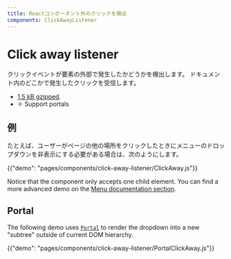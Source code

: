 ```yaml
---
title: Reactコンポーネント外のクリックを検出
components: ClickAwayListener
---
```


# Click away listener

<p class="description">クリックイベントが要素の外部で発生したかどうかを検出します。 ドキュメント内のどこかで発生したクリックを受信します。</p>

- [1.5 kB gzipped](/size-snapshot).
- ⚛️ Support portals

## 例

たとえば、ユーザーがページの他の場所をクリックしたときにメニューのドロップダウンを非表示にする必要がある場合は、次のようにします。

{{"demo": "pages/components/click-away-listener/ClickAway.js"}}

Notice that the component only accepts one child element. You can find a more advanced demo on the [Menu documentation section](/components/menus/#menulist-composition).

## Portal

The following demo uses [`Portal`](/components/portal/) to render the dropdown into a new "subtree" outside of current DOM hierarchy.

{{"demo": "pages/components/click-away-listener/PortalClickAway.js"}}